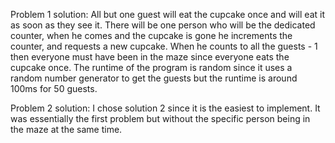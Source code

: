 Problem 1 solution:
All but one guest will eat the cupcake once and will eat it as soon as they see it. There will be one person who will be the dedicated counter, when he comes and the cupcake is gone he increments the counter, and requests a new cupcake. When he counts to all the guests - 1 then everyone must have been in the maze since everyone eats the cupcake once. The runtime of the program is random since it uses a random number generator to get the guests but the runtime is around 100ms for 50 guests.

Problem 2 solution:
I chose solution 2 since it is the easiest to implement. It was essentially the first problem but without the specific person being in the maze at the same time. 
